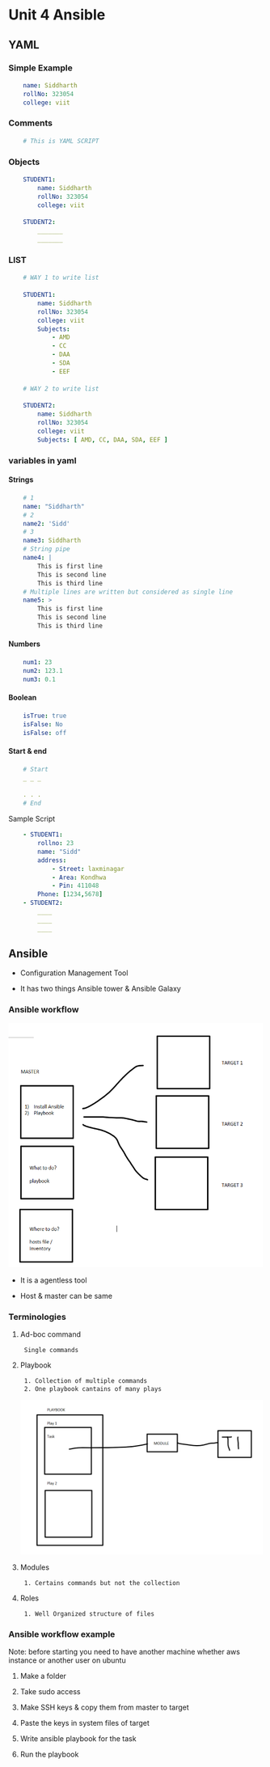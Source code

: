 # Unit 4 Ansible

## YAML

### Simple Example

```YAML
    name: Siddharth
    rollNo: 323054
    college: viit
```

### Comments

```YAML
    # This is YAML SCRIPT
```

### Objects

```YAML
    STUDENT1:
        name: Siddharth
        rollNo: 323054
        college: viit

    STUDENT2:
        _______
        _______
```

### LIST

```YAML
    # WAY 1 to write list

    STUDENT1:
        name: Siddharth
        rollNo: 323054
        college: viit
        Subjects:
            - AMD
            - CC
            - DAA
            - SDA
            - EEF
        
    # WAY 2 to write list
    
    STUDENT2:
        name: Siddharth
        rollNo: 323054
        college: viit
        Subjects: [ AMD, CC, DAA, SDA, EEF ]
```

### variables in yaml

#### Strings

```YAML
    # 1
    name: "Siddharth"
    # 2
    name2: 'Sidd'
    # 3
    name3: Siddharth
    # String pipe
    name4: |
        This is first line
        This is second line
        This is third line
    # Multiple lines are written but considered as single line
    name5: >
        This is first line
        This is second line
        This is third line
```

#### Numbers

```YAML
    num1: 23
    num2: 123.1
    num3: 0.1
```

#### Boolean

```YAML
    isTrue: true
    isFalse: No
    isFalse: off
```

#### Start & end

```YAML
    # Start
    _ _ _
    
    . . .
    # End
```

Sample Script

```YAML
    - STUDENT1:
        rollno: 23
        name: "Sidd"
        address:
            - Street: laxminagar
            - Area: Kondhwa
            - Pin: 411048
        Phone: [1234,5678]
    - STUDENT2:
        ____
        ____
        ____
```

## Ansible

* Configuration Management Tool

* It has two things Ansible tower & Ansible Galaxy

### Ansible workflow

![IMG](./Images/ansi.png)

* It is a agentless tool

* Host & master can be same

### Terminologies

1. Ad-boc command

        Single commands

2. Playbook

        1. Collection of multiple commands
        2. One playbook cantains of many plays

    ![IMG](./Images/playbook.png)

3. Modules

        1. Certains commands but not the collection

4. Roles

        1. Well Organized structure of files

### Ansible workflow example

Note: before starting you need to have another machine whether aws instance or another user on ubuntu

1. Make a folder

2. Take sudo access

3. Make SSH keys & copy them from master to target

4. Paste the keys in system files of target

5. Write ansible playbook for the task

6. Run the playbook
